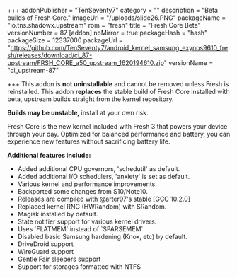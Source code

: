 +++
addonPublisher = "TenSeventy7"
category = ""
description = "Beta builds of Fresh Core."
imageUrl = "/uploads/slide26.PNG"
packageName = "io.tns.shadowx.upstream"
rom = "fresh"
title = "Fresh Core Beta"
versionNumber = 87
[addon]
noMirror = true
packageHash = "hash"
packageSize = 12337000
packageUrl = "https://github.com/TenSeventy7/android_kernel_samsung_exynos9610_fresh/releases/download/ci_87-upstream/FRSH_CORE_a50_upstream_1620194610.zip"
versionName = "ci_upstream-87"

+++
This addon is **not uninstallable** and cannot be removed unless Fresh is reinstalled. This addon **replaces** the stable build of Fresh Core installed with beta, upstream builds straight from the kernel repository.

**Builds may be unstable,** install at your own risk.

Fresh Core is the new kernel included with Fresh 3 that powers your device through your day. Optimized for balanced performance and battery, you can experience new features without sacrificing battery life.

**Additional features include:**

* Added additional CPU governors, 'schedutil' as default.
* Added additional I/O schedulers, 'anxiety' is set as default.
* Various kernel and performance improvements.
* Backported some changes from S10/Note10.
* Releases are compiled with @arter97's stable \[GCC 10.2.0\]
* Replaced kernel RNG (HWRandom) with SRandom.
* Magisk installed by default.
* State notifier support for various kernel drivers.
* Uses \`FLATMEM\` instead of \`SPARSEMEM\`.
* Disabled basic Samsung hardening (Knox, etc) by default.
* DriveDroid support
* WireGuard support
* Gentle Fair sleepers support
* Support for storages formatted with NTFS